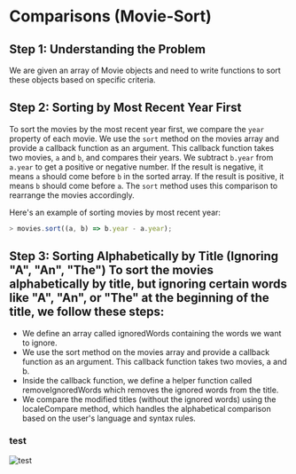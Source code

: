 # Comparisons (Movie-Sort)

## Step 1: Understanding the Problem
We are given an array of Movie objects and need to write functions to sort these objects based on specific criteria.

## Step 2: Sorting by Most Recent Year First
To sort the movies by the most recent year first, we compare the `year` property of each movie. We use the `sort` method on the movies array and provide a callback function as an argument. This callback function takes two movies, `a` and `b`, and compares their years. We subtract `b.year` from `a.year` to get a positive or negative number. If the result is negative, it means `a` should come before `b` in the sorted array. If the result is positive, it means `b` should come before `a`. The `sort` method uses this comparison to rearrange the movies accordingly.

Here's an example of sorting movies by most recent year:
```javascript
> movies.sort((a, b) => b.year - a.year);
 ``````

 
## Step 3: Sorting Alphabetically by Title (Ignoring "A", "An", "The") To sort the movies alphabetically by title, but ignoring certain words like "A", "An", or "The" at the beginning of the title, we follow these steps:

* We define an array called ignoredWords containing the words we want to ignore.
* We use the sort method on the movies array and provide a callback function as an argument. This callback function takes two movies, a and b.
* Inside the callback function, we define a helper function called removeIgnoredWords which removes the ignored words from the title.
* We compare the modified titles (without the ignored words) using the localeCompare method, which handles the alphabetical comparison based on the user's language and syntax rules.

 ### test 
 ![test](./28test.JPG)